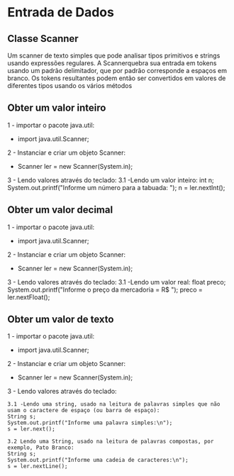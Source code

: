 # Entrada de Dados

## Classe Scanner

Um scanner de texto simples que pode analisar tipos primitivos e strings usando expressões regulares.
A Scannerquebra sua entrada em tokens usando um padrão delimitador, que por padrão corresponde a espaços em branco. 
Os tokens resultantes podem então ser convertidos em valores de diferentes tipos usando os vários métodos

## Obter um valor inteiro
1 - importar o pacote java.util:
  - import java.util.Scanner;
  
2 - Instanciar e criar um objeto Scanner:
  - Scanner ler = new Scanner(System.in);
  
3 - Lendo valores através do teclado:
    3.1 -Lendo um valor inteiro:
      int n;
      System.out.printf("Informe um número para a tabuada: ");
      n = ler.nextInt();



## Obter um valor decimal
1 - importar o pacote java.util:
  - import java.util.Scanner;
  
2 - Instanciar e criar um objeto Scanner:
  - Scanner ler = new Scanner(System.in);
  
3 - Lendo valores através do teclado:
    3.1 -Lendo um valor real:
      float preco;
      System.out.printf("Informe o preço da mercadoria = R$ ");
      preco = ler.nextFloat();
      
## Obter um valor de texto
1 - importar o pacote java.util:
  - import java.util.Scanner;
  
2 - Instanciar e criar um objeto Scanner:
  - Scanner ler = new Scanner(System.in);
  
3 - Lendo valores através do teclado:

    3.1 -Lendo uma string, usado na leitura de palavras simples que não usam o caractere de espaço (ou barra de espaço):
    String s;
    System.out.printf("Informe uma palavra simples:\n");
    s = ler.next();
    
    3.2 Lendo uma String, usado na leitura de palavras compostas, por exemplo, Pato Branco:
    String s;
    System.out.printf("Informe uma cadeia de caracteres:\n");
    s = ler.nextLine();











